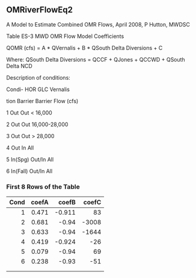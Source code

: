 ## OMRiverFlowEq2
A Model to Estimate Combined OMR Flows, April 2008, P Hutton, MWDSC

Table ES-3 MWD OMR Flow Model Coefficients

QOMR (cfs) = A * QVernalis + B * QSouth Delta Diversions + C

Where: QSouth Delta Diversions = QCCF + QJones + QCCWD + QSouth Delta NCD



Description of conditions:

Condi-  HOR      GLC      Vernalis

tion    Barrier  Barrier  Flow (cfs)

1     Out      Out      < 16,000

2     Out      Out      16,000-28,000

3     Out      Out      > 28,000

4     Out      In       All

5     In(Spg)  Out/In   All

6     In(Fall) Out/In   All

### First 8 Rows of the Table
|   Cond |   coefA |   coefB |   coefC |
|-------:|--------:|--------:|--------:|
|      1 |   0.471 |  -0.911 |      83 |
|      2 |   0.681 |  -0.94  |   -3008 |
|      3 |   0.633 |  -0.94  |   -1644 |
|      4 |   0.419 |  -0.924 |     -26 |
|      5 |   0.079 |  -0.94  |      69 |
|      6 |   0.238 |  -0.93  |     -51 |
|        |         |         |         |
|        |         |         |         |
